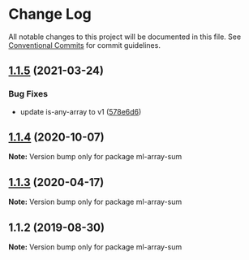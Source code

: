# Change Log

All notable changes to this project will be documented in this file.
See [Conventional Commits](https://conventionalcommits.org) for commit guidelines.

## [1.1.5](https://github.com/mljs/array/compare/ml-array-sum@1.1.4...ml-array-sum@1.1.5) (2021-03-24)


### Bug Fixes

* update is-any-array to v1 ([578e6d6](https://github.com/mljs/array/commit/578e6d68a429ebc72a2eaa991eec6baf377f2405))





## [1.1.4](https://github.com/mljs/array/compare/ml-array-sum@1.1.3...ml-array-sum@1.1.4) (2020-10-07)

**Note:** Version bump only for package ml-array-sum






## [1.1.3](https://github.com/mljs/array/compare/ml-array-sum@1.1.2...ml-array-sum@1.1.3) (2020-04-17)

**Note:** Version bump only for package ml-array-sum





## 1.1.2 (2019-08-30)

**Note:** Version bump only for package ml-array-sum
